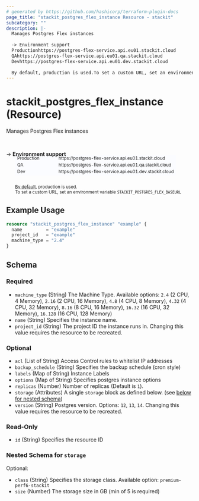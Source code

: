 ```yaml
---
# generated by https://github.com/hashicorp/terraform-plugin-docs
page_title: "stackit_postgres_flex_instance Resource - stackit"
subcategory: ""
description: |-
  Manages Postgres Flex instances
  
  -> Environment support
  Productionhttps://postgres-flex-service.api.eu01.stackit.cloud
  QAhttps://postgres-flex-service.api.eu01.qa.stackit.cloud
  Devhttps://postgres-flex-service.api.eu01.dev.stackit.cloud
  
  By default, production is used.To set a custom URL, set an environment variable STACKITPOSTGRESFLEX_BASEURL
---
```


# stackit_postgres_flex_instance (Resource)

Manages Postgres Flex instances

<br />

-> __Environment support__<br /><table style='border-collapse: separate; border-spacing: 0px; margin-top:-20px; margin-left: 24px; font-size: smaller;'>
<tr><td style='width: 100px; background: #fbfcff; border: none;'>Production</td><td style='background: #fbfcff; border: none;'>https://postgres-flex-service.api.eu01.stackit.cloud</td></tr>
<tr><td style='background: #fbfcff; border: none;'>QA</td><td style='background: #fbfcff; border: none;'>https://postgres-flex-service.api.eu01.qa.stackit.cloud</td></tr>
<tr><td style='background: #fbfcff; border: none;'>Dev</td><td style='background: #fbfcff; border: none;'>https://postgres-flex-service.api.eu01.dev.stackit.cloud</td></tr>
</table><br />
<small style='margin-left: 24px; margin-top: -5px; display: inline-block;'><a href="https://registry.terraform.io/providers/SchwarzIT/stackit/latest/docs#environment">By default</a>, production is used.<br />To set a custom URL, set an environment variable <code>STACKIT_POSTGRES_FLEX_BASEURL</code></small>

## Example Usage

```terraform
resource "stackit_postgres_flex_instance" "example" {
  name         = "example"
  project_id   = "example"
  machine_type = "2.4"
}
```

<!-- schema generated by tfplugindocs -->
## Schema

### Required

- `machine_type` (String) The Machine Type. Available options: `2.4` (2 CPU, 4 Memory), `2.16` (2 CPU, 16 Memory), `4.8` (4 CPU, 8 Memory), `4.32` (4 CPU, 32 Memory), `8.16` (8 CPU, 16 Memory), `16.32` (16 CPU, 32 Memory), `16.128` (16 CPU, 128 Memory)
- `name` (String) Specifies the instance name.
- `project_id` (String) The project ID the instance runs in. Changing this value requires the resource to be recreated.

### Optional

- `acl` (List of String) Access Control rules to whitelist IP addresses
- `backup_schedule` (String) Specifies the backup schedule (cron style)
- `labels` (Map of String) Instance Labels
- `options` (Map of String) Specifies postgres instance options
- `replicas` (Number) Number of replicas (Default is `1`).
- `storage` (Attributes) A single `storage` block as defined below. (see [below for nested schema](#nestedatt--storage))
- `version` (String) Postgres version. Options: `12`, `13`, `14`. Changing this value requires the resource to be recreated.

### Read-Only

- `id` (String) Specifies the resource ID

<a id="nestedatt--storage"></a>
### Nested Schema for `storage`

Optional:

- `class` (String) Specifies the storage class. Available option: `premium-perf6-stackit`
- `size` (Number) The storage size in GB (min of 5 is required)


